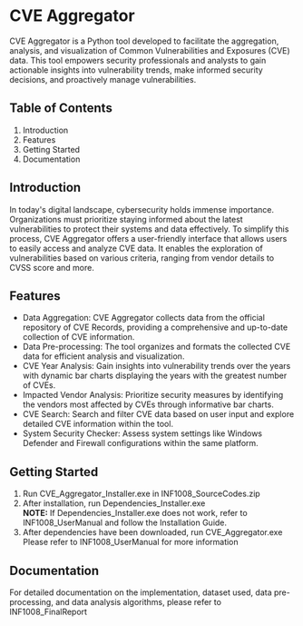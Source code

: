 # CVE Aggregator
CVE Aggregator is a Python tool developed to facilitate the aggregation, analysis, and visualization of Common Vulnerabilities and Exposures (CVE) data. This tool empowers security professionals and analysts to gain actionable insights into vulnerability trends, make informed security decisions, and proactively manage vulnerabilities.

## Table of Contents
1. Introduction
2. Features
3. Getting Started
4. Documentation


## Introduction
In today's digital landscape, cybersecurity holds immense importance. Organizations must prioritize staying informed about the latest vulnerabilities to protect their systems and data effectively. To simplify this process, CVE Aggregator offers a user-friendly interface that allows users to easily access and analyze CVE data. It enables the exploration of vulnerabilities based on various criteria, ranging from vendor details to CVSS score and more.

## Features
- Data Aggregation: CVE Aggregator collects data from the official repository of CVE Records, providing a comprehensive and up-to-date collection of CVE information.
- Data Pre-processing: The tool organizes and formats the collected CVE data for efficient analysis and visualization.
- CVE Year Analysis: Gain insights into vulnerability trends over the years with dynamic bar charts displaying the years with the greatest number of CVEs.
- Impacted Vendor Analysis: Prioritize security measures by identifying the vendors most affected by CVEs through informative bar charts.
- CVE Search: Search and filter CVE data based on user input and explore detailed CVE information within the tool.
- System Security Checker: Assess system settings like Windows Defender and Firewall configurations within the same platform.

## Getting Started
1. Run CVE_Aggregator_Installer.exe in INF1008_SourceCodes.zip
2. After installation, run Dependencies_Installer.exe
<br><b>NOTE:</b> If Dependencies_Installer.exe does not work, refer to INF1008_UserManual and follow the Installation Guide.
3. After dependencies have been downloaded, run CVE_Aggregator.exe
Please refer to INF1008_UserManual for more information

## Documentation
For detailed documentation on the implementation, dataset used, data pre-processing, and data analysis algorithms, please refer to INF1008_FinalReport
